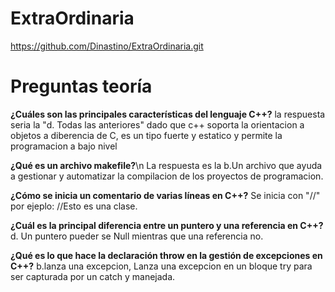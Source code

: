 # ExtraOrdinaria
https://github.com/Dinastino/ExtraOrdinaria.git

# Preguntas teoría
**¿Cuáles son las principales características del lenguaje C++?**
la respuesta seria la "d. Todas las anteriores" dado que c++ soporta la orientacion a objetos a diberencia de C, es un tipo fuerte y estatico y permite la programacion a bajo nivel

**¿Qué es un archivo makefile?**\n
La respuesta es la b.Un archivo que ayuda a gestionar y automatizar la compilacion de los proyectos de programacion.

**¿Cómo se inicia un comentario de varias líneas en C++?**
Se inicia con "//" por ejeplo: //Esto es una clase.

**¿Cuál es la principal diferencia entre un puntero y una referencia en C++?**
d. Un puntero pueder se Null mientras que una referencia no.

**¿Qué es lo que hace la declaración throw en la gestión de excepciones en C++?**
b.lanza una excepcion, Lanza una excepcion en un bloque try para ser capturada por un catch y manejada.
